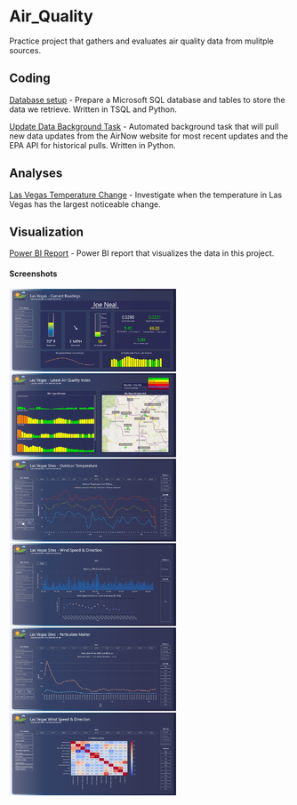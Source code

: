 # Air_Quality

 Practice project that gathers and evaluates air quality data from mulitple sources.

## Coding

[Database setup](Scripts/Database_Setup/) - Prepare a Microsoft SQL database and tables to store the data we retrieve.  Written in TSQL and Python.

[Update Data Background Task](Scripts/UpdateDataBackgroundTask/) - Automated background task that will pull new data updates from the AirNow website for most recent updates and the EPA API for historical pulls. Written in Python.

## Analyses

 [Las Vegas Temperature Change](Analysis/Las_Vegas_Temperature_Change/Las_Vegas_Temperature_Change.md) - Investigate when the temperature in Las Vegas has the largest noticeable change.

## Visualization

[Power BI Report](PowerBI/) - Power BI report that visualizes the data in this project.

#### Screenshots

<img src="PowerBI/Screenshots/01a_AirQuality_CurrentReadings.png" alt="Current Readings" width="300" />
<img src="PowerBI/Screenshots/02a_AirQuality_Map.png" alt="Air Quality Map and 36-hour trend" width="300" />
<img src="PowerBI/Screenshots/03b_AirQuality_Temp_50_days.png" alt="Temperature last 50 days" width="300" />
<img src="PowerBI/Screenshots/04b_AirQuality_Wind_Direction.png" alt="Wind Direction" width="300" />
<img src="PowerBI/Screenshots/05a_AirQuality_PM_48hr.png" alt="Particulate Matter" width="300" />
<img src="PowerBI/Screenshots/06a_AirQuality_Correlation_Matrix.png" alt="Correlation Matrix" width="300" />

